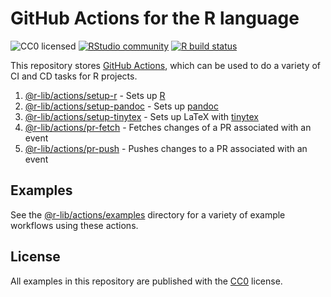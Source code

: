# GitHub Actions for the R language

![CC0 licensed](https://img.shields.io/github/license/r-lib/actions)
[![RStudio community](https://img.shields.io/badge/community-github--actions-blue?style=social&logo=rstudio&logoColor=75AADB)](https://community.rstudio.com/new-topic?category=Package%20development&tags=github-actions)
[![R build status](https://github.com/r-lib/actions/workflows/R/badge.svg)](https://github.com/r-lib/actions/actions?workflow=R)

This repository stores [GitHub Actions](https://github.com/features/actions), which can be used to do a variety of CI and CD tasks for R projects.

1. [@r-lib/actions/setup-r](https://github.com/r-lib/actions/tree/master/setup-r) - Sets up [R](https://r-project.org)
1. [@r-lib/actions/setup-pandoc](https://github.com/r-lib/actions/tree/master/setup-r) - Sets up [pandoc](https://pandoc.org/)
1. [@r-lib/actions/setup-tinytex](https://github.com/r-lib/actions/tree/master/setup-r) - Sets up LaTeX with [tinytex](https://yihui.name/tinytex)
1. [@r-lib/actions/pr-fetch](https://github.com/r-lib/actions/tree/master/pr-fetch) - Fetches changes of a PR associated with an event
1. [@r-lib/actions/pr-push](https://github.com/r-lib/actions/tree/master/pr-push) - Pushes changes to a PR associated with an event

## Examples

See the [@r-lib/actions/examples](https://github.com/r-lib/actions/tree/master/examples) directory
for a variety of example workflows using these actions.

## License

All examples in this repository are published with the [CC0](./LICENSE) license.
